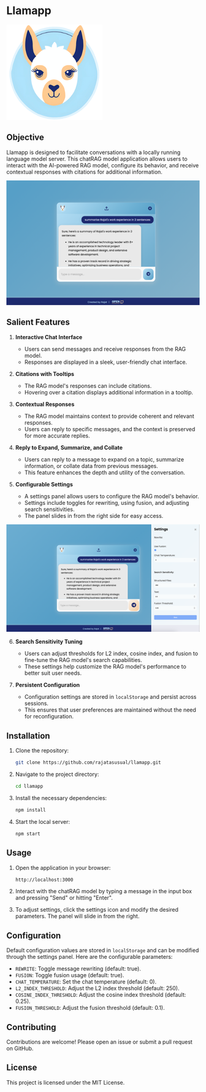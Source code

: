 # Llamapp
![llamapp UI](https://raw.githubusercontent.com/rajatasusual/llamapp-web/main/assets/llama.png)

## Objective

Llamapp is designed to facilitate conversations with a locally running language model server. This chatRAG model application allows users to interact with the AI-powered RAG model, configure its behavior, and receive contextual responses with citations for additional information.

![llamapp UI](https://raw.githubusercontent.com/rajatasusual/llamapp-web/main/assets/response.png)


## Salient Features

1. **Interactive Chat Interface**
   - Users can send messages and receive responses from the RAG model.
   - Responses are displayed in a sleek, user-friendly chat interface.

2. **Citations with Tooltips**
   - The RAG model's responses can include citations.
   - Hovering over a citation displays additional information in a tooltip.

3. **Contextual Responses**
   - The RAG model maintains context to provide coherent and relevant responses.
   - Users can reply to specific messages, and the context is preserved for more accurate replies.

4. **Reply to Expand, Summarize, and Collate**
   - Users can reply to a message to expand on a topic, summarize information, or collate data from previous messages.
   - This feature enhances the depth and utility of the conversation.

5. **Configurable Settings**
   - A settings panel allows users to configure the RAG model's behavior.
   - Settings include toggles for rewriting, using fusion, and adjusting search sensitivities.
   - The panel slides in from the right side for easy access.

![llamapp UI](https://raw.githubusercontent.com/rajatasusual/llamapp-web/main/assets/options.png)


6. **Search Sensitivity Tuning**
   - Users can adjust thresholds for L2 index, cosine index, and fusion to fine-tune the RAG model's search capabilities.
   - These settings help customize the RAG model's performance to better suit user needs.

7. **Persistent Configuration**
   - Configuration settings are stored in `localStorage` and persist across sessions.
   - This ensures that user preferences are maintained without the need for reconfiguration.

## Installation

1. Clone the repository:
    ```sh
    git clone https://github.com/rajatasusual/llamapp.git
    ```

2. Navigate to the project directory:
    ```sh
    cd llamapp
    ```

3. Install the necessary dependencies:
    ```sh
    npm install
    ```

4. Start the local server:
    ```sh
    npm start
    ```

## Usage

1. Open the application in your browser:
    ```sh
    http://localhost:3000
    ```

2. Interact with the chatRAG model by typing a message in the input box and pressing "Send" or hitting "Enter".

3. To adjust settings, click the settings icon and modify the desired parameters. The panel will slide in from the right.

## Configuration

Default configuration values are stored in `localStorage` and can be modified through the settings panel. Here are the configurable parameters:

- `REWRITE`: Toggle message rewriting (default: true).
- `FUSION`: Toggle fusion usage (default: true).
- `CHAT_TEMPERATURE`: Set the chat temperature (default: 0).
- `L2_INDEX_THRESHOLD`: Adjust the L2 index threshold (default: 250).
- `COSINE_INDEX_THRESHOLD`: Adjust the cosine index threshold (default: 0.25).
- `FUSION_THRESHOLD`: Adjust the fusion threshold (default: 0.1).

## Contributing

Contributions are welcome! Please open an issue or submit a pull request on GitHub.

## License

This project is licensed under the MIT License.
